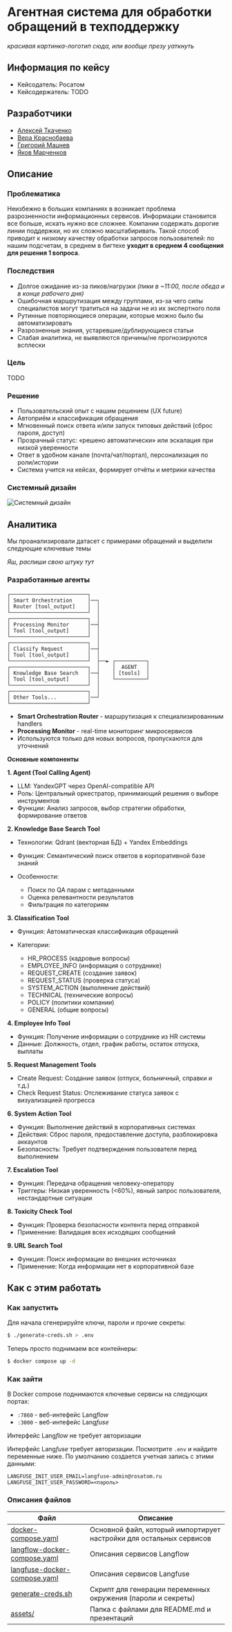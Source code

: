 # Агентная система для обработки обращений в техподдержку

*красивая картинка-логотип сюда, или вообще презу уаткнуть*

## Информация по кейсу

- Кейсодатель: Росатом
- Кейсодержатель: TODO

## Разработчики
- [Алексей Ткаченко](https://github.com/da-the-dev/)
- [Вера Краснобаева](https://github.com/Vera-bahval)
- [Григорий Мацнев](https://github.com/pe51k)
- [Яков Марченков](https://github.com/RipYashok)

## Описание 
### Проблематика
Неизбежно в больших компаниях в возникает проблема разрозненности информационных сервисов. Информации становится все больше, искать нужно все сложнее. Компании содержать дорогие линии поддержки, но их сложно масштабиривать. Такой способ приводит к низкому качеству обработки запросов пользователей: по нашим подсчетам, в среднем в бигтехе **уходит в среднем 4 сообщения для решения 1 вопроса**.

### Последствия
- Долгое ожидание из-за пиков/нагрузки *(пики в ~11:00, после обеда и в конце рабочего дня)*
- Ошибочная маршрутизация между группами, из-за чего силы специалистов могут тратиться на задачи не из их экспертного поля
- Рутинные повторяющиеся операции, которые можно было бы автоматизировать
- Разрозненные знания, устаревшие/дублирующиеся статьи
- Слабая аналитика, не выявляются причины/не прогнозируются всплески

### Цель
TODO

### Решение
- Пользовательский опыт с нашим решением (UX future)
- Автоприём и классификация обращения
- Мгновенный поиск ответа и/или запуск типовых действий (сброс пароля, доступ)
- Прозрачный статус: «решено автоматически» или эскалация при низкой уверенности
- Ответ в удобном канале (почта/чат/портал), персонализация по роли/истории
- Система учится на кейсах, формирует отчёты и метрики качества

### Системный дизайн

![Системный дизайн](./assests/system_design.png "Системный дизайн")  


## Аналитика

Мы проанализировали датасет с примерами обращений и выделили следующие ключевые темы

*Яш, распиши свою штуку тут*

### Разработанные агенты

```
┌─────────────────────────┐
│ Smart Orchestration     │──┐
│ Router [tool_output]    │  │
└─────────────────────────┘  │
┌─────────────────────────┐  │
│ Processing Monitor      │──┤
│ Tool [tool_output]      │  │
└─────────────────────────┘  │
┌─────────────────────────┐  │
│ Classify Request        │──┤
│ Tool [tool_output]      │  │
└─────────────────────────┘  ├──► ┌──────────┐
┌─────────────────────────┐  │    │  AGENT   │
│ Knowledge Base Search   │──┤    │ [tools]  │
│ Tool [tool_output]      │  │    └──────────┘
└─────────────────────────┘  │
┌─────────────────────────┐  │
│ Other Tools...          │──┘
└─────────────────────────┘
```
- **Smart Orchestration Router** - маршрутизация к специализированным handlers
- **Processing Monitor** - real-time мониторинг микросервисов
- Используются только для новых вопросов, пропускаются для уточнений

**Основные компоненты**

**1. Agent (Tool Calling Agent)**

- LLM: YandexGPT через OpenAI-compatible API
- Роль: Центральный оркестратор, принимающий решения о выборе инструментов
- Функции: Анализ запросов, выбор стратегии обработки, формирование ответов
  
**2. Knowledge Base Search Tool**

- Технологии: Qdrant (векторная БД) + Yandex Embeddings
- Функция: Семантический поиск ответов в корпоративной базе знаний
- Особенности:
  
    - Поиск по QA парам с метаданными
    - Оценка релевантности результатов
    - Фильтрация по категориям
  
**3. Classification Tool**

- Функция: Автоматическая классификация обращений
- Категории:
  
  - HR_PROCESS (кадровые вопросы)
  - EMPLOYEE_INFO (информация о сотруднике)
  - REQUEST_CREATE (создание заявок)
  - REQUEST_STATUS (проверка статуса)
  - SYSTEM_ACTION (выполнение действий)
  - TECHNICAL (технические вопросы)
  - POLICY (политики компании)
  - GENERAL (общие вопросы)
  
**4. Employee Info Tool**

- Функция: Получение информации о сотруднике из HR системы
- Данные: Должность, отдел, график работы, остаток отпуска, выплаты
  
**5. Request Management Tools**

- Create Request: Создание заявок (отпуск, больничный, справки и т.д.)
- Check Request Status: Отслеживание статуса заявок с визуализацией прогресса
  
**6. System Action Tool**

- Функция: Выполнение действий в корпоративных системах
- Действия: Сброс пароля, предоставление доступа, разблокировка аккаунтов
- Безопасность: Требует подтверждения пользователя перед выполнением
  
**7. Escalation Tool**

- Функция: Передача обращения человеку-оператору
- Триггеры: Низкая уверенность (<60%), явный запрос пользователя, нестандартные ситуации
  
**8. Toxicity Check Tool**

- Функция: Проверка безопасности контента перед отправкой
- Применение: Валидация всех исходящих сообщений
  
**9. URL Search Tool**

- Функция: Поиск информации во внешних источниках
- Применение: Когда информации нет в корпоративной базе
  
## Как с этим работать
### Как запустить
Для начала сгенерируйте ключи, пароли и прочие секреты:
```bash
$ ./generate-creds.sh > .env
```

Теперь просто поднимаем все контейнеры:
```bash
$ docker compose up -d
```

### Как зайти
В Docker compose поднимаются ключевые сервисы на следующих портах:
- `:7860` - веб-интефейс Lang*flow*
- `:3000` - веб-интефейс Lang*fuse*

Интерфейс Lang*flow* не требует авторизации

Интерфейс Lang*fuse* требует авторизации. Посмотрите `.env` и найдите переменные ниже. По умолчанию создается учетная запись с этими данными:
```env
LANGFUSE_INIT_USER_EMAIL=langfuse-admin@rosatom.ru
LANGFUSE_INIT_USER_PASSWORD=<пароль>
```

### Описания файлов
| Файл                                                         | Описание                                                            |
| ------------------------------------------------------------ | ------------------------------------------------------------------- |
| [docker-compose.yaml](docker-compose.yaml)                   | Основной файл, который импортирует настройки для остальных сервисов |
| [langflow-docker-compose.yaml](langflow-docker-compose.yaml) | Описания сервисов Langflow                                          |
| [langfuse-docker-compose.yaml](langfuse-docker-compose.yaml) | Описания сервисов Langfuse                                          |
| [generate-creds.sh](generate-creds.sh)                       | Скрипт для генерации переменных окружения (пароли и секреты)        |
| [assets/](assets/)                                           | Папка с файлами для README.md и презентаций                         |
